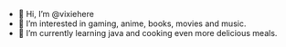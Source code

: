 - 👋 Hi, I’m @vixiehere
- 👀 I’m interested in gaming, anime, books, movies and music.
- 🌱 I’m currently learning java and cooking even more delicious meals.

<!---
vixiehere/vixiehere is a ✨ special ✨ repository because its `README.md` (this file) appears on your GitHub profile.
You can click the Preview link to take a look at your changes.
--->
